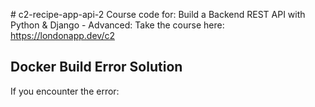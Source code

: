 # c2-recipe-app-api-2
Course code for: Build a Backend REST API with Python &amp; Django - Advanced: Take the course here: https://londonapp.dev/c2

## Docker Build Error Solution

If you encounter the error:
